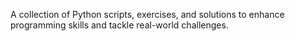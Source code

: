 A collection of Python scripts, exercises, and solutions to enhance programming skills and tackle real-world challenges.
